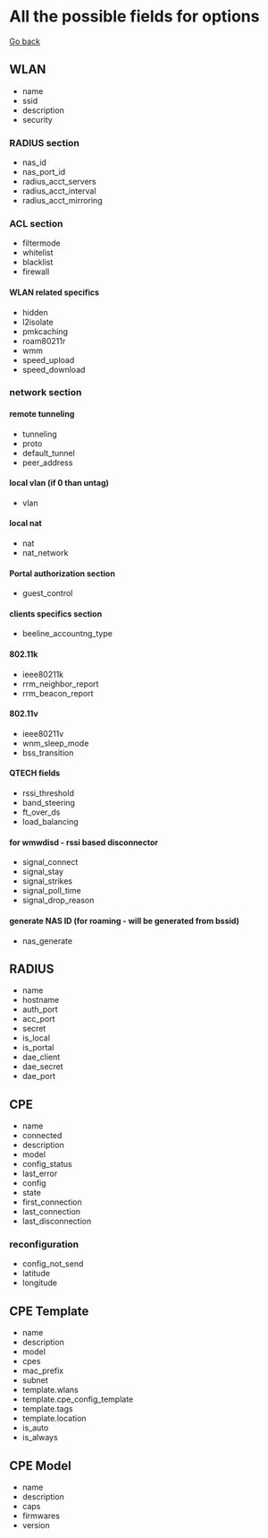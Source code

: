 # All the possible fields for options
[Go back](./README.md)

## WLAN
- name
- ssid
- description
- security

### RADIUS section
- nas_id
- nas_port_id
- radius_acct_servers
- radius_acct_interval
- radius_acct_mirroring

### ACL section
- filtermode
- whitelist
- blacklist
- firewall

#### WLAN related specifics
- hidden
- l2isolate
- pmkcaching
- roam80211r
- wmm
- speed_upload
- speed_download

### network section
#### remote tunneling
- tunneling
- proto
- default_tunnel
- peer_address

#### local vlan (if 0 than untag)
- vlan

#### local nat
- nat
- nat_network

#### Portal authorization section
- guest_control

#### clients specifics section
- beeline_accountng_type

#### 802.11k
- ieee80211k
- rrm_neighbor_report
- rrm_beacon_report

#### 802.11v
- ieee80211v
- wnm_sleep_mode
- bss_transition

#### QTECH fields
- rssi_threshold
- band_steering
- ft_over_ds
- load_balancing

#### for wmwdisd - rssi based disconnector
- signal_connect
- signal_stay
- signal_strikes
- signal_poll_time
- signal_drop_reason

#### generate NAS ID (for roaming - will be generated from bssid)
- nas_generate

## RADIUS
- name
- hostname
- auth_port
- acc_port
- secret
- is_local
- is_portal
- dae_client
- dae_secret
- dae_port

## CPE
- name
- connected
- description
- model
- config_status
- last_error
- config
- state
- first_connection
- last_connection
- last_disconnection

### reconfiguration
- config_not_send
- latitude
- longitude

## CPE Template
- name
- description
- model
- cpes
- mac_prefix
- subnet
- template.wlans
- template.cpe_config_template
- template.tags
- template.location
- is_auto
- is_always

## CPE Model
- name
- description
- caps
- firmwares
- version
